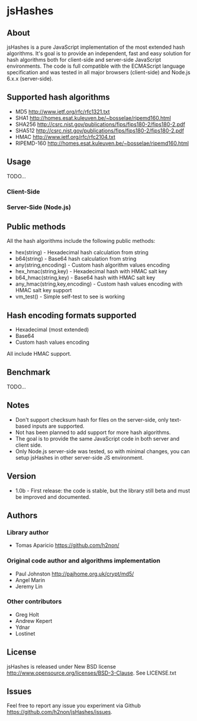 # jsHashes

## About

jsHashes is a pure JavaScript implementation of the most extended hash algorithms.
It's goal is to provide an independent, fast and easy solution for hash algorithms both for client-side and server-side JavaScript environments.
The code is full compatible with the ECMAScript language specification and was tested in all major browsers (client-side) and Node.js 6.x.x (server-side).   

## Supported hash algorithms

* MD5 <http://www.ietf.org/rfc/rfc1321.txt>
* SHA1 <http://homes.esat.kuleuven.be/~bosselae/ripemd160.html>
* SHA256 <http://csrc.nist.gov/publications/fips/fips180-2/fips180-2.pdf>
* SHA512 <http://csrc.nist.gov/publications/fips/fips180-2/fips180-2.pdf>
* HMAC <http://www.ietf.org/rfc/rfc2104.txt>
* RIPEMD-160 <http://homes.esat.kuleuven.be/~bosselae/ripemd160.html>

## Usage
TODO...

### Client-Side

### Server-Side (Node.js)

## Public methods
All the hash algorithms include the following public methods:

* hex(string) - Hexadecimal hash calculation from string 
* b64(string) - Base64 hash calculation from string
* any(string,encoding) - Custom hash algorithm values encoding
* hex_hmac(string,key) - Hexadecimal hash with HMAC salt key
* b64_hmac(string,key) - Base64 hash with HMAC salt key 
* any_hmac(string,key,encoding) - Custom hash values encoding with HMAC salt key support
* vm_test() - Simple self-test to see is working

## Hash encoding formats supported

* Hexadecimal (most extended)
* Base64
* Custom hash values encoding

All include HMAC support.

## Benchmark
TODO...

## Notes

* Don't support checksum hash for files on the server-side, only text-based inputs are supported.
* Not has been planned to add support for more hash algorithms.
* The goal is to provide the same JavaScript code in both server and client side. 
* Only Node.js server-side was tested, so with minimal changes, you can setup jsHashes in other server-side JS environment.

## Version

* 1.0b - First release: the code is stable, but the library still beta and must be improved and documented.

## Authors 

### Library author

* Tomas Aparicio <https://github.com/h2non/>

### Original code author and algorithms implementation

* Paul Johnston <http://pajhome.org.uk/crypt/md5/>
* Angel Marin
* Jeremy Lin

### Other contributors

* Greg Holt
* Andrew Kepert
* Ydnar
* Lostinet

## License

jsHashes is released under New BSD license <http://www.opensource.org/licenses/BSD-3-Clause>.
See LICENSE.txt

## Issues

Feel free to report any issue you experiment via Github <https://github.com/h2non/jsHashes/issues>.

